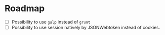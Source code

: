# Roadmap

- [ ] Possibility to use `gulp` instead of `grunt`
- [ ] Possibility to use session natively by JSONWebtoken instead of cookies.